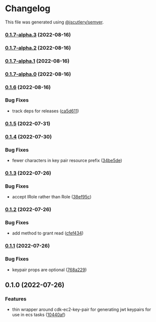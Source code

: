 # Changelog

This file was generated using [@jscutlery/semver](https://github.com/jscutlery/semver).

### [0.1.7-alpha.3](https://github.com/justicointeractive/ji-constructs/compare/ecs-jwt-keypair-0.1.7-alpha.2...ecs-jwt-keypair-0.1.7-alpha.3) (2022-08-16)

### [0.1.7-alpha.2](https://github.com/justicointeractive/ji-constructs/compare/ecs-jwt-keypair-0.1.7-alpha.1...ecs-jwt-keypair-0.1.7-alpha.2) (2022-08-16)

### [0.1.7-alpha.1](https://github.com/justicointeractive/ji-constructs/compare/ecs-jwt-keypair-0.1.7-alpha.0...ecs-jwt-keypair-0.1.7-alpha.1) (2022-08-16)

### [0.1.7-alpha.0](https://github.com/justicointeractive/ji-constructs/compare/ecs-jwt-keypair-0.1.6...ecs-jwt-keypair-0.1.7-alpha.0) (2022-08-16)

### [0.1.6](https://github.com/justicointeractive/ji-constructs/compare/ecs-jwt-keypair-0.1.5...ecs-jwt-keypair-0.1.6) (2022-08-16)


### Bug Fixes

* track deps for releases ([ca5d611](https://github.com/justicointeractive/ji-constructs/commit/ca5d611712fcce34340866388f56f3dec6356869))

### [0.1.5](https://github.com/justicointeractive/ji-constructs/compare/ecs-jwt-keypair-0.1.4...ecs-jwt-keypair-0.1.5) (2022-07-31)

### [0.1.4](https://github.com/justicointeractive/ji-constructs/compare/ecs-jwt-keypair-0.1.3...ecs-jwt-keypair-0.1.4) (2022-07-30)


### Bug Fixes

* fewer characters in key pair resource prefix ([34be5de](https://github.com/justicointeractive/ji-constructs/commit/34be5de16e3ad3dad3f892574fd477cc4b68d945))

### [0.1.3](https://github.com/justicointeractive/ji-constructs/compare/ecs-jwt-keypair-0.1.2...ecs-jwt-keypair-0.1.3) (2022-07-26)


### Bug Fixes

* accept IRole rather than Role ([38ef95c](https://github.com/justicointeractive/ji-constructs/commit/38ef95c8cfbffe50134f8ddfd905ff67ce4ca2ab))

### [0.1.2](https://github.com/justicointeractive/ji-constructs/compare/ecs-jwt-keypair-0.1.1...ecs-jwt-keypair-0.1.2) (2022-07-26)


### Bug Fixes

* add method to grant read ([cfef434](https://github.com/justicointeractive/ji-constructs/commit/cfef434c99a9abe9e4b3b6f3a0e60ff28a9e5dfb))

### [0.1.1](https://github.com/justicointeractive/ji-constructs/compare/ecs-jwt-keypair-0.1.0...ecs-jwt-keypair-0.1.1) (2022-07-26)


### Bug Fixes

* keypair props are optional ([768a229](https://github.com/justicointeractive/ji-constructs/commit/768a229ed2f4b13adac7f0aa25e41aff54b9e399))

## 0.1.0 (2022-07-26)


### Features

* thin wrapper around cdk-ec2-key-pair for generating jwt keypairs for use in ecs tasks ([10440af](https://github.com/justicointeractive/ji-constructs/commit/10440afa2c2eece0edaf6adf5fcc417726474673))
